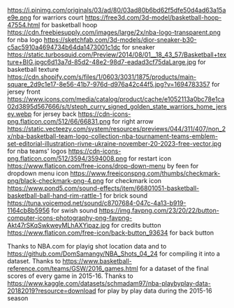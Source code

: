 
https://i.pinimg.com/originals/03/ad/80/03ad80b6bd62f5dfe50d4ad63a15ae9e.png for warriors court
https://free3d.com/3d-model/basketball-hoop-47554.html for basketball hoop
https://cdn.freebiesupply.com/images/large/2x/nba-logo-transparent.png for nba logo
https://sketchfab.com/3d-models/dior-sneaker-b30-c5ac5910a4694734b64da1473001c1dc for sneaker
https://static.turbosquid.com/Preview/2014/08/01__18_43_57/Basketball+texture+BIG.jpgc6d13a7d-85d2-48e2-98d7-eadad3cf75daLarge.jpg for basketball texture 
https://cdn.shopify.com/s/files/1/0603/3031/1875/products/main-square_2d9c1e17-8e56-41b7-976d-d976a42c44f5.jpg?v=1694783357 for jersey front
https://www.icons.com/media/catalog/product/cache/e1052113a0bc78e1ca02d3895d567666/s/t/steph_curry_signed_golden_state_warriors_home_jersey.webp for jersey back
https://cdn-icons-png.flaticon.com/512/66/66831.png for right arrow
https://static.vecteezy.com/system/resources/previews/044/311/407/non_2x/nba-basketball-team-logo-collection-nba-tournament-teams-emblem-set-editorial-illustration-rivne-ukraine-november-20-2023-free-vector.jpg for nba teams' logos
https://cdn-icons-png.flaticon.com/512/3594/3594008.png for restart icon
https://www.flaticon.com/free-icons/drop-down-menu by feen for dropdown menu icon
https://www.freeiconspng.com/thumbs/checkmark-png/black-checkmark-png-4.png for checkmark icon
https://www.pond5.com/sound-effects/item/66801051-basketball-basketball-ball-hand-rim-rattle-1 for brick sound
https://tuna.voicemod.net/sound/c8707684-047c-4a13-b919-1164cb8b5956 for swish sound
https://img.favpng.com/23/20/22/button-computer-icons-photography-png-favpng-Akt47rSKqSwkweyMLhAXYipaz.jpg for credits button
https://www.flaticon.com/free-icon/back-button_93634 for back button

Thanks to NBA.com for playig shot location data and to https://github.com/DomSamangy/NBA_Shots_04_24 for compiling it into a dataset. 
Thanks to https://www.basketball-reference.com/teams/GSW/2016_games.html for a dataset of the final scores of every game in 2015-16.
Thanks to https://www.kaggle.com/datasets/schmadam97/nba-playbyplay-data-20182019?resource=download for play by play data during the 2015-16 season
